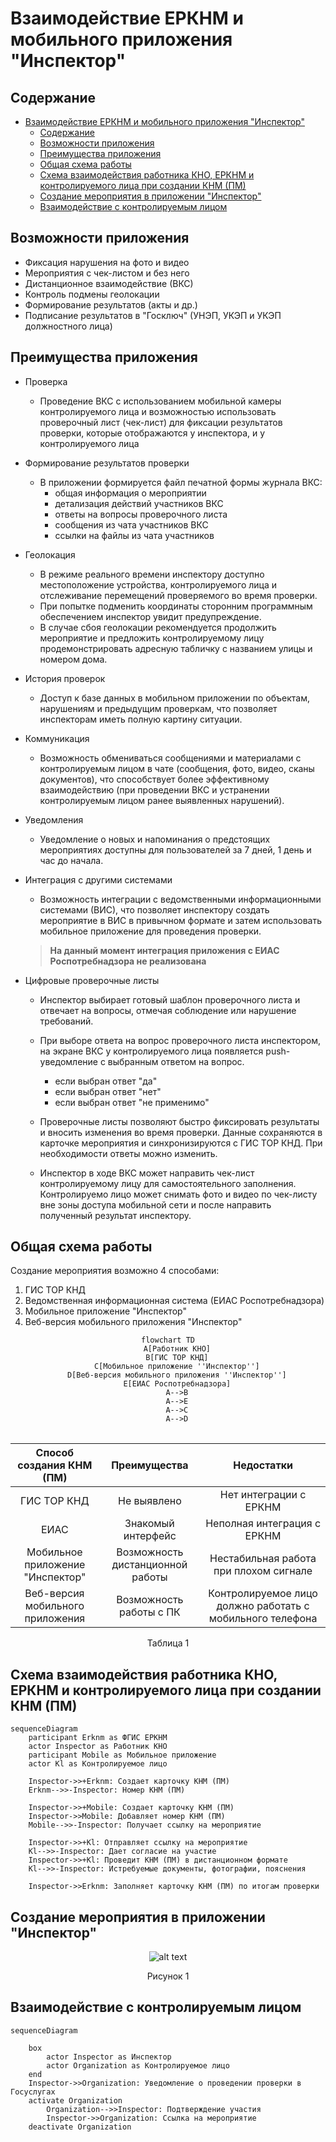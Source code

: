 # Взаимодействие ЕРКНМ и мобильного приложения "Инспектор"

## Содержание


<!-- @import "[TOC]" {cmd="toc" depthFrom=1 depthTo=6 orderedList=false} -->

<!-- code_chunk_output -->

- [Взаимодействие ЕРКНМ и мобильного приложения "Инспектор"](#взаимодействие-еркнм-и-мобильного-приложения-инспектор)
  - [Содержание](#содержание)
  - [Возможности приложения](#возможности-приложения)
  - [Преимущества приложения](#преимущества-приложения)
  - [Общая схема работы](#общая-схема-работы)
  - [Схема взаимодействия работника КНО, ЕРКНМ и контролируемого лица при создании КНМ (ПМ)](#схема-взаимодействия-работника-кно-еркнм-и-контролируемого-лица-при-создании-кнм-пм)
  - [Создание мероприятия в приложении "Инспектор"](#создание-мероприятия-в-приложении-инспектор)
  - [Взаимодействие с контролируемым лицом](#взаимодействие-с-контролируемым-лицом)

<!-- /code_chunk_output -->



<!-- pagebreak -->

## Возможности приложения

- Фиксация нарушения на фото и видео
- Мероприятия с чек-листом и без него
- Дистанционное взаимодействие (ВКС)
- Контроль подмены геолокации
- Формирование результатов (акты и др.)
- Подписание результатов в "Госключ" (УНЭП, УКЭП и УКЭП должностного лица)

<!-- pagebreak -->

## Преимущества приложения

- Проверка
    - Проведение ВКС с использованием мобильной камеры контролируемого лица и возможностью использовать проверочный лист (чек-лист) для фиксации результатов проверки, которые отображаются у инспектора, и у контролируемого лица

- Формирование результатов проверки
    - В приложении формируется файл печатной формы журнала ВКС:
        - общая информация о мероприятии
        - детализация действий участников ВКС
        - ответы на вопросы проверочного листа
        - сообщения из чата участников ВКС
        - ссылки на файлы из чата участников

- Геолокация
    - В режиме реального времени инспектору доступно местоположение устройства, контролируемого лица и отслеживание перемещений проверяемого во время проверки.    
    - При попытке подменить координаты сторонним программным обеспечением инспектор увидит предупреждение.
    - В случае сбоя геолокации рекомендуется продолжить мероприятие и предложить контролируемому лицу продемонстрировать адресную табличку с названием улицы и номером дома.
- История проверок
    - Доступ к базе данных в мобильном приложении по объектам, нарушениям и предыдущим проверкам, что позволяет инспекторам иметь полную картину ситуации.
- Коммуникация
    - Возможность обмениваться сообщениями и материалами с контролируемым лицом в чате (сообщения, фото, видео, сканы документов), что способствует более эффективному взаимодействию (при проведении ВКС и устранении контролируемым лицом ранее выявленных нарушений).
- Уведомления
    - Уведомление о новых и напоминания о предстоящих мероприятиях доступны для пользователей за 7 дней, 1 день и час до начала.
- Интеграция с другими системами
    - Возможность интеграции с ведомственными информационными системами (ВИС), что позволяет инспектору создать мероприятие в ВИС в привычном формате и затем использовать мобильное приложение для проведения проверки.
    > **На данный момент интеграция приложения с ЕИАС Роспотребнадзора не реализована**
- Цифровые проверочные листы
    - Инспектор выбирает готовый шаблон проверочного листа и отвечает на вопросы, отмечая соблюдение или нарушение требований.

    - При выборе ответа на вопрос проверочного листа инспектором, на экране ВКС у контролируемого лица появляется push-уведомление с выбранным ответом на вопрос.

        - <i class="fa fa-square-check" style="color: green;"></i> если выбран ответ "да"
        - <i class="fa fa-square-check" style="color: red;"></i> если выбран ответ "нет"
        - <i class="fa fa-square-check" style="color: gray;"></i> если выбран ответ "не применимо"
    - Проверочные листы позволяют быстро фиксировать результаты и вносить изменения во время проверки. Данные сохраняются в карточке мероприятия и синхронизируются с ГИС ТОР КНД. При необходимости ответы можно изменить.

    - Инспектор в ходе ВКС может направить чек-лист контролируемому лицу для самостоятельного заполнения. Контролируемо лицо может снимать фото и видео по чек-листу вне зоны доступа мобильной сети и после направить полученный результат инспектору.

<!-- pagebreak -->

## Общая схема работы

Создание мероприятия возможно 4 способами:
1. ГИС ТОР КНД
2. Ведомственная информационная система (ЕИАС Роспотребнадзора)
3. Мобильное приложение "Инспектор"
4. Веб-версия мобильного приложения "Инспектор"

<div align="center">

```mermaid
flowchart TD
    A[Работник КНО]
    B[ГИС ТОР КНД]
    C[Мобильное приложение ''Инспектор'']
    D[Веб-версия мобильного приложения ''Инспектор'']
    E[ЕИАС Роспотребнадзора]
    A-->B
    A-->E
    A-->C
    A-->D

```
</div>

<table align="center">

| Способ создания КНМ (ПМ) | Преимущества         | Недостатки |
| :---:           | :---:                | :---:      |
| ГИС ТОР КНД     | Не выявлено          | Нет интеграции с ЕРКНМ |
| ЕИАС            | Знакомый интерфейс   | Неполная интеграция с ЕРКНМ |
| Мобильное приложение "Инспектор" | Возможность дистанционной работы | Нестабильная работа при плохом сигнале |
| Веб-версия мобильного приложения | Возможность работы с ПК | Контролируемое лицо должно работать с мобильного телефона |
</table>

<div align="center">
Таблица 1
</div>

<!-- pagebreak -->

## Схема взаимодействия работника КНО, ЕРКНМ и контролируемого лица при создании КНМ (ПМ)

```mermaid
sequenceDiagram
    participant Erknm as ФГИС ЕРКНМ
    actor Inspector as Работник КНО
    participant Mobile as Мобильное приложение
    actor Kl as Контролируемое лицо
    
    Inspector->>+Erknm: Создает карточку КНМ (ПМ)
    Erknm-->>-Inspector: Номер КНМ (ПМ)
    
    Inspector->>+Mobile: Создает карточку КНМ (ПМ)
    Inspector->>Mobile: Добавляет номер КНМ (ПМ)
    Mobile-->>-Inspector: Получает ссылку на мероприятие

    Inspector->>+Kl: Отправляет ссылку на мероприятие
    Kl-->>-Inspector: Дает согласие на участие
    Inspector->>+Kl: Проведит КНМ (ПМ) в дистанционном формате
    Kl-->>-Inspector: Истребуемые документы, фотографии, пояснения

    Inspector->>Erknm: Заполняет карточку КНМ (ПМ) по итогам проверки
```

<!-- pagebreak -->

## Создание мероприятия в приложении "Инспектор"

<div align="center">

![alt text](images/mp-inspector.jpg)

Рисунок 1
</div>

## Взаимодействие с контролируемым лицом

```mermaid
sequenceDiagram
        
    box
        actor Inspector as Инспектор
        actor Organization as Контролируемое лицо
    end
    Inspector->>Organization: Уведомление о проведении проверки в Госуслугах
    activate Organization
        Organization-->>Inspector: Подтверждение участия
        Inspector->>Organization: Ссылка на мероприятие
    deactivate Organization
```